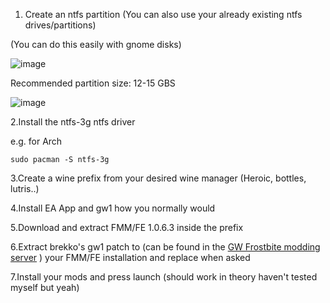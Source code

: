 1. Create an ntfs partition (You can also use your already existing ntfs drives/partitions)

(You can do this easily with gnome disks)

![image](https://github.com/user-attachments/assets/5a162e0d-f1ab-4997-8a75-6019600c723e)

Recommended partition size: 12-15 GBS

![image](https://github.com/user-attachments/assets/25ea69c7-a00f-4f33-9c46-df63f0398331)

2.Install the ntfs-3g ntfs driver

e.g. for Arch

```
sudo pacman -S ntfs-3g
```

3.Create a wine prefix from your desired wine manager (Heroic, bottles, lutris..)

4.Install EA App and gw1 how you normally would

5.Download and extract FMM/FE 1.0.6.3 inside the prefix

6.Extract brekko's gw1 patch to (can be found in the [GW Frostbite modding server](https://discord.gg/HVhjRf8per) ) your FMM/FE installation and replace when asked

7.Install your mods and press launch (should work in theory haven't tested myself but yeah)
